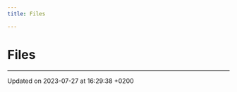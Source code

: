 ```yaml
---
title: Files

---
```


# Files








-------------------------------

Updated on 2023-07-27 at 16:29:38 +0200
